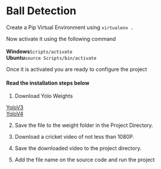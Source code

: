<h1>Ball Detection</h1>

Create a Pip Virtual Environment using <code>virtualenv .</code>

Now activate it using the following command<br />
<br />
__Windows__<code>Scripts/activate</code><br />
__Ubuntu__<code>source Scripts/bin/activate</code>

Once it is activated you are ready to configure the project

<h4>Read the installation steps below</h4>

1. Download Yolo Weights<br />

[YoloV3](https://pjreddie.com/media/files/yolov3.weights)<br />
[YoloV4](https://github.com/AlexeyAB/darknet/releases/download/darknet_yolo_v3_optimal/yolov4.weights)

  2. Save the file to the weight folder in the Project Directory.
  
3. Download a cricket video of not less than 1080P.
  
  4. Save the downloaded video to the project directory.
  
  5. Add the file name on the source code and run the project
